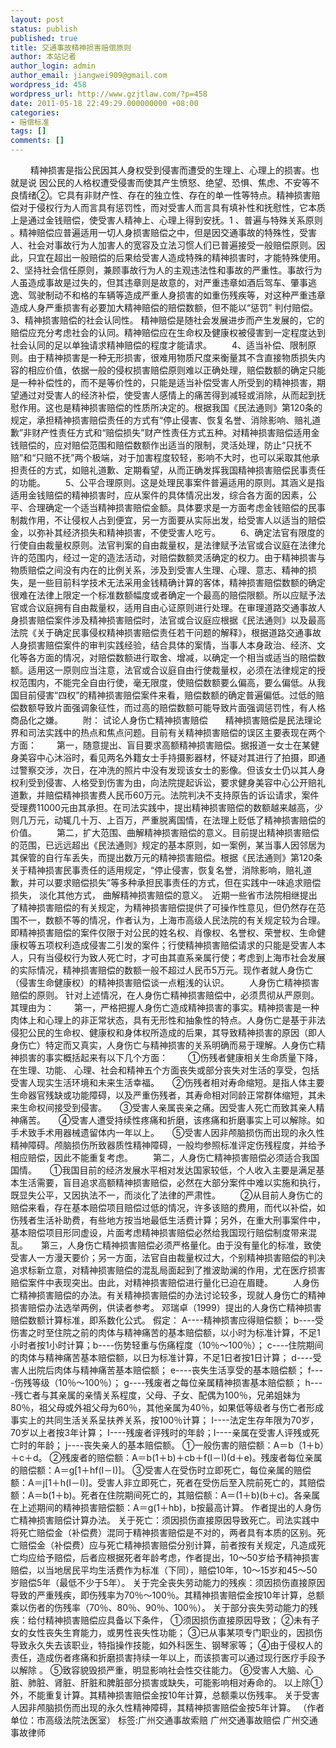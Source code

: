 ```yaml
---
layout: post
status: publish
published: true
title: 交通事故精神损害赔偿原则
author: 本站记者
author_login: admin
author_email: jiangwei909@gmail.com
wordpress_id: 458
wordpress_url: http://www.gzjtlaw.com/?p=458
date: 2011-05-18 22:49:29.000000000 +08:00
categories:
- 赔偿标准
tags: []
comments: []
---
```

 　　 精神损害是指公民因其人身权受到侵害而遭受的生理上、心理上的损害。也就是说 因公民的人格权遭受侵害而使其产生愤怒、绝望、恐惧、焦虑、不安等不良情绪②。它具有非财产性、存在的独立性、存在的单一性等特点。精神损害赔偿对于侵权行为人而言具有惩罚性，而对受害人而言具有填补性和抚慰性，它本质上是通过金钱赔偿，使受害人精神上、心理上得到安抚。1 、普遍与特殊关系原则 。精神赔偿应普遍适用一切人身损害赔偿之中，但是因交通事故的特殊性，受害人、社会对事故行为人加害人的宽容及立法习惯人们已普遍接受一般赔偿原则。因此，只宜在超出一般赔偿的后果给受害人造成特殊的精神损害时，才能特殊使用。 2、坚持社会信任原则，兼顾事故行为人的主观违法性和事故的严重性。事故行为人虽造成事故是过失的，但其违章则是故意的，对严重违章如酒后驾车、肇事逃逸、驾驶制动不和格的车辆等造成严重人身损害的如重伤残疾等，对这种严重违章造成人身严重损害有必要加大精神赔偿的赔偿数额，但不能以&ldquo;惩罚&rdquo; 判付赔偿。 3、精神损害赔偿的社会认同性。 精神赔偿是随社会发展进步而产生发展的，它的赔偿应充分考虑社会的认同。精神赔偿应在生命权及健康权被侵害到一定程度达到社会认同的足以单独请求精神赔偿的程度才能请求。 　　4、适当补偿、限制原则。由于精神损害是一种无形损害，很难用物质尺度来衡量其不含直接物质损失内容的相应价值，依据一般的侵权损害赔偿原则难以正确处理，赔偿数额的确定只能是一种补偿性的，而不是等价性的，只能是适当补偿受害人所受到的精神损害，期望通过对受害人的经济补偿，使受害人感情上的痛苦得到减轻或消除，从而起到抚慰作用。这也是精神损害赔偿的性质所决定的。根据我国《民法通则》第120条的规定，承担精神损害赔偿责任的方式有&ldquo;停止侵害、恢复名誉、消除影响、赔礼道歉&rdquo;非财产性责任方式和&ldquo;赔偿损失&rdquo;财产性责任方式五种。对精神损害赔偿适用金钱赔偿的，应对赔偿范围和赔偿数额作出适当的限制，灵活处理，防止&ldquo;只抚不赔&rdquo;和&ldquo;只赔不抚&rdquo;两个极端，对于加害程度较轻，影响不大时，也可以采取其他承担责任的方式，如赔礼道歉、定期看望，从而正确发挥我国精神损害赔偿民事责任的功能。 　　5、公平合理原则。这是处理民事案件普遍适用的原则。其涵义是指适用金钱赔偿的精神损害时，应从案件的具体情况出发，综合各方面的因素，公平、合理确定一个适当精神损害赔偿金额。具体要求是一方面考虑金钱赔偿的民事制裁作用，不让侵权人占到便宜，另一方面要从实际出发，给受害人以适当的赔偿金，以弥补其经济损失和精神损害，不使受害人吃亏。 　　6、确定法官有限度的行使自由裁量权原则。法官判案的自由裁量权，是法律赋予法官或合议庭在法律允许的范围内，经过一定的造法活动，对赔偿数额灵活确定的权力。由于精神损害与物质赔偿之间没有内在的比例关系，涉及到受害人生理、心理、意志、精神的损失，是一些目前科学技术无法采用金钱精确计算的客体，精神损害赔偿数额的确定很难在法律上限定一个标准数额幅度或者确定一个最高的赔偿限额。所以应赋予法官或合议庭拥有自由裁量权，适用自由心证原则进行处理。在审理道路交通事故人身损害赔偿案件涉及精神损害赔偿时，法官或合议庭应根据《民法通则》以及最高法院《关于确定民事侵权精神损害赔偿责任若干问题的解释》，根据道路交通事故人身损害赔偿案件的审判实践经验，结合具体的案情，当事人本身政治、经济、文化等各方面的情况，对赔偿数额进行取舍、增减，以确定一个相当或适当的赔偿数额。适用这一原则应当注意，法官或合议庭自由行使裁量权，必须在法律规定的授权范围内，不能完全自由行使，毫无限度，使赔偿数额要么偏高，要么偏低。从我国目前侵害&ldquo;四权&rdquo;的精神损害赔偿案件来看，赔偿数额的确定普遍偏低。过低的赔偿数额导致片面强调象征性，而过高的赔偿数额可能导致片面强调惩罚性，有人格商品化之嫌。 　　附： 试论人身伤亡精神损害赔偿　　精神损害赔偿是民法理论界和司法实践中的热点和焦点问题。目前有关精神损害赔偿的误区主要表现在两个方面： 　　第一，随意提出、盲目要求高额精神损害赔偿。据报道一女士在某健身美容中心沐浴时，看见两名外籍女士手持摄影器材，怀疑对其进行了拍摄，即通过警察交涉，次日，在冲洗的照片中没有发现该女士的影像。但该女士仍以其人身权利受到侵害、人格受到伤害为由，向法院提起诉讼，要求健身美容中心公开赔礼道歉，并赔偿精神损害费人民币60万元。法院判决不支持原告的诉讼请求，案件受理费11000元由其承担。在司法实践中，提出精神损害赔偿的数额越来越高，少则几万元，动辄几十万、上百万，严重脱离国情，在法理上贬低了精神损害赔偿的价值。 　　第二，扩大范围、曲解精神损害赔偿的意义。目前提出精神损害赔偿的范围，已远远超出《民法通则》规定的基本原则，如一案例，某当事人因邻居为其保管的自行车丢失，而提出数万元的精神损害赔偿。根据《民法通则》第120条关于精神损害民事责任的适用规定，&ldquo;停止侵害，恢复名誉，消除影响，赔礼道歉，并可以要求赔偿损失&rdquo;等多种承担民事责任的方式，但在实践中一味追求赔偿损失， 淡化其他方式， 曲解精神损害赔偿的意义。　近期一些省市法院相继提出了精神损害赔偿的有关规定，为精神损害赔偿提供了可操作性意见，但仍然存在范围不一，数额不等的情况，作者认为，上海市高级人民法院的有关规定较为合理。即精神损害赔偿的案件仅限于对公民的姓名权、肖像权、名誉权、荣誉权、生命健康权等五项权利造成侵害二引发的案件；行使精神损害赔偿请求的只能是受害人本人，只有当侵权行为致人死亡时，才可由其直系亲属行使；考虑到上海市社会发展的实际情况，精神损害赔偿的数额一般不超过人民币5万元。现作者就人身伤亡（侵害生命健康权）的精神损害赔偿谈一点粗浅的认识。 　　人身伤亡精神损害赔偿的原则。 针对上述情况，在人身伤亡精神损害赔偿中，必须贯彻从严原则。其理由为： 　　第一，严格把握人身伤亡造成精神损害的事实。精神损害是一种肉体上和心理上的非正常状态，具有无形性和抽象性的特点。人身伤亡是基于非法侵犯公民的生命权、健康权和身体权所造成的后果，其导致精神损害的原因（即人身伤亡）特定而又真实，人身伤亡与精神损害的关系明确而易于理解。人身伤亡精神损害的事实概括起来有以下几个方面： 　　①伤残者健康相关生命质量下降，在生理、功能、 心理、社会和精神五个方面丧失或部分丧失对生活的享受，包括受害人现实生活环境和未来生活幸福。　　②伤残者相对寿命缩短。是指人体主要生命器官残缺或功能障碍，以及严重伤残者，其寿命相对同龄正常群体缩短，其未来生命权间接受到侵害。　　③受害人亲属丧亲之痛。因受害人死亡而致其亲人精神痛苦。　　④受害人遭受持续性疼痛和折磨，该疼痛和折磨事实上可以解除。如手术致手术用器械遗留体内一年以上。　　⑤受害人因非颅脑损伤而出现的永久性精神障碍。颅脑损伤所致器质性精神障碍，一般均参照标准评定伤残程度，并给予相应赔偿，因此不能重复考虑。 　　第二，人身伤亡精神损害赔偿必须适合我国国情。　　①我国目前的经济发展水平相对发达国家较低，个人收入主要是满足基本生活需要，盲目追求高额精神损害赔偿，必然在大部分案件中难以实施和执行，既显失公平，又因执法不一，而淡化了法律的严肃性。 　　②从目前人身伤亡的赔偿来看，存在基本赔偿项目赔偿过低的情况，许多该赔的费用，而代以补偿，如伤残者生活补助费，有些地方按当地最低生活费计算；另外，在重大刑事案件中，基本赔偿项目形同虚设，片面考虑精神损害赔偿必然给我国现行赔偿制度带来混乱。　　第三，人身伤亡精神损害赔偿必须严格量化。由于没有量化的标准，致使受害人一方漫天要价；另一方面，法官自由裁量权过大，个别精神损害赔偿的判决追求标新立意，对精神损害赔偿的混乱局面起到了推波助澜的作用，尤在医疗损害赔偿案件中表现突出。由此，对精神损害赔偿进行量化已迫在眉睫。 　　人身伤亡精神损害赔偿的办法。有关精神损害赔偿的办法讨论较多，现就人身伤亡的精神损害赔偿办法选举两例，供读者参考。 邓瑞卓（1999）提出的人身伤亡精神损害赔偿数额计算标准，即系数化公式。 假定： A----精神损害应得赔偿额； b----受伤害之时至住院之前的肉体与精神痛苦的基本赔偿额，以小时为标准计算，不足1 小时者按1小时计算；b----伤势轻重与伤痛程度（10％～100％）； c----住院期间的肉体与精神痛苦基本赔偿额，以日为标准计算，不足1日者按1日计算； d----受害人出院后肉体与精神痛苦基本赔偿额； e----丧失生活享受的基本赔偿额； f----伤残等级（10％～100％）； g----残废者之每位亲属精神损害基本赔偿额； h----残亡者与其亲属的亲情关系程度，父母、子女、配偶为100％，兄弟姐妹为80％，祖父母或外祖父母为60％，其他亲属为40％，如果低等级者与伤亡者形成事实上的共同生活关系呈扶养关系，按100％计算； I----法定生存年限为70岁，70岁以上者按3年计算； I----残废者评残时的年龄；I----亲属在受害人评残或死亡时的年龄； j----丧失亲人的基本赔偿额。 ①一般伤害的赔偿额：A＝b（1＋b）＋c＋d。 ②残废者的赔偿额：A＝b(1＋b)＋cb＋f(I－I)(d＋e)。残废者每位亲属的赔偿额：A＝g[1＋hf(I－I)]。 ③受害人在受伤时立即死亡，每位亲属的赔偿额：A＝j[1＋h(I－I)]。受害人非立即死亡，死者在受伤后至入院前死亡的，其赔偿额：A＝b(1＋b)。死者在住院期间死亡的，其赔偿额：A＝(1＋b)(b＋c)。各亲属在上述期间的精神损害赔偿额：A＝g(1＋hb)，b按最高计算。 作者提出的人身伤亡精神损害赔偿计算办法。 关于死亡：须因损伤直接原因导致死亡。司法实践中将死亡赔偿金（补偿费）混同于精神损害赔偿是不对的，两者具有本质的区别。死亡赔偿金（补偿费）应与死亡精神损害赔偿分别计算，前者按有关规定，凡造成死亡均应给予赔偿，后者应根据死者年龄考虑，作者提出，10～50岁给予精神损害赔偿，以当地居民平均生活费作为标准（下同），赔偿10年，10～15岁和45～50岁赔偿5年（最低不少于5年）。 关于完全丧失劳动能力的残疾：须因损伤直接原因导致的严重残疾，即伤残率为70％～100％。其精神损害赔偿金按10年计算，总额乘以伤者的伤残率（70％、80％、90％、100％）。 关于部分丧失劳动能力的残疾：给付精神损害赔偿应具备以下条件， ①须因损伤直接原因导致； ②未有子女的女性丧失生育能力，或男性丧失性功能； ③已从事某项专门职业的，因损伤导致永久失去该职业，特指操作技能，如外科医生、钢琴家等； ④由于侵权人的责任，造成伤者疼痛和折磨损害持续一年以上，而该损害可以通过现行医疗手段予以解除 。 ⑤致容貌毁损严重，明显影响社会性交往能力。 ⑥受害人大脑、心脏、肺脏、肾脏、肝脏和脾脏部分损害或缺失，可能影响相对寿命的。 以上除①外，不能重复计算。其精神损害赔偿金按10年计算，总额乘以伤残率。 关于受害人因非颅脑损伤而出现的永久性精神障碍，其精神损害赔偿金按5年计算。 （作者单位：市高级法院法医室） 标签:广州交通事故索赔 广州交通事故赔偿 广州交通事故律师
